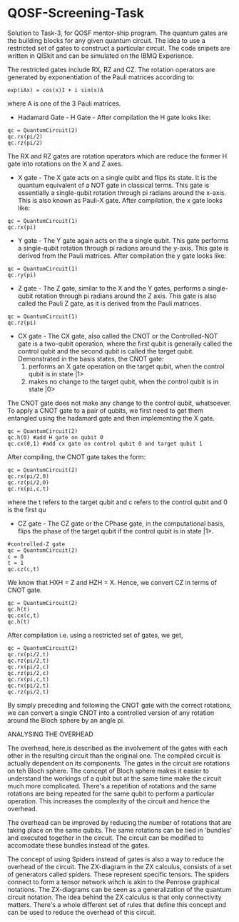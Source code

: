 # QOSF-Screening-Task
Solution to Task-3, for QOSF mentor-ship program. 
The quantum gates are the building blocks for any given quantum circuit. The idea to use a restricted set of gates to construct a particular circuit. The code snipets are written in QISkit and can be simulated on the IBMQ Experience. 

The restricted gates include RX, RZ and CZ. The rotation operators are generated by exponentiation of the Pauli matrices according to: 
```
exp(iAx) = cos(x)I + i sin(x)A
```
where A is one of the 3 Pauli matrices. 

* Hadamard Gate - H Gate - After compilation the H gate looks like: 
```
qc = QuantumCircuit(2) 
qc.rx(pi/2)
qc.rz(pi/2)
```
The RX and RZ gates are rotation operators which are reduce the former H gate into rotations on the X and Z axes. 

* X gate - The X gate acts on a single quibt and flips its state. It is the quantum equivalent of a NOT gate in classical terms. This gate is essentially a single-qubit rotation through pi radians around the x-axis. This is also known as Pauli-X gate. After compilation, the x gate looks like: 
```
qc = QuantumCircuit(1)
qc.rx(pi)
```
* Y gate - The Y gate again acts on the a single qubit. This gate performs a single-qubit rotation through pi radians around the y-axis. This gate is derived from the Pauli matrices. After compilation the y gate looks like: 
```
qc = QuantumCircuit(1)
qc.ry(pi)
```
* Z gate - The Z gate, similar to the X and the Y gates, performs a single-qubit rotation through pi radians around the Z axis. This gate is also called the Pauli Z gate, as it is derived from the Pauli matrices. 
```
qc = QuantumCircuit(1)
qc.rz(pi)
```
* CX gate - The CX gate, also called the CNOT or the Controlled-NOT gate is a two-qubit operation, where the first qubit is generally called the control qubit and the second qubit is called the target qubit. Demonstrated in the basis states, the CNOT gate: 
  1. performs an X gate operation on the target qubit, when the control qubit is in state |1> 
  2. makes no change to the target qubit, when the control qubit is in state |0>

The CNOT gate does not make any change to the control qubit, whatsoever. To apply a CNOT gate to a pair of qubits, we first need to get them entangled using the hadamard gate and then implementing the X gate. 
```
qc = QuantumCircuit(2) 
qc.h(0) #add H gate on qubit 0 
qc.cx(0,1) #add cx gate on control qubit 0 and target qubit 1
```
After compiling, the CNOT gate takes the form: 
```
qc = QuantumCircuit(2) 
qc.rx(pi/2,0)
qc.rz(pi/2,0)
qc.rx(pi,c,t)
```
where the t refers to the target qubit and c refers to the control qubit and 0 is the first qu

* CZ gate - The CZ gate or the CPhase gate, in the computational basis, flips the phase of the target qubit if the control qubit is in state |1>. 
```
#controlled-Z gate
qc = QuantumCircuit(2)
c = 0 
t = 1 
qc.cz(c,t)
```
We know that HXH = Z and HZH = X. Hence, we convert CZ in terms of CNOT gate. 
```
qc = QuantumCircuit(2)
qc.h(t)
qc.cx(c,t)
qc.h(t)
```
After compilation i.e. using a restricted set of gates, we get, 
```
qc = QuantumCircuit(2)
qc.rx(pi/2,t)
qc.rz(pi/2,t)
qc.rx(pi/2,c)
qc.rz(pi/2,c)
qc.rx(pi,c,t)
qc.rx(pi/2,t)
qc.rz(pi/2,t)
```
By simply preceding and following the CNOT gate with the correct rotations, we can convert a single CNOT into a controlled version of any rotation around the Bloch sphere by an angle pi. 



ANALYSING THE OVERHEAD

The overhead, here,is described as the involvement of the gates with each other in the resulting circuit than the original one. The compiled circuit is actually dependent on its components. The gates in the circuit are rotations on teh Bloch sphere. The concept of Bloch sphere makes it easier to understand the workings of a qubit but at the same time make the circuit much more complicated. There's a repetition of rotations and the same rotations are being repeated for the same qubit to perform a particular operation. This increases the complexity of the circuit and hence the overhead. 

The overhead can be improved by reducing the number of rotations that are taking place on the same qubits. The same rotations can be tied in 'bundles' and executed together in the circuit. The circuit can be modified to accomodate these bundles instead of the gates. 

The concept of using Spiders instead of gates is also a way to reduce the overhead of the circuit. The ZX-diagram in the ZX calculus, consists of a set of generators called spiders. These represent specific tensors. The spiders connect to form a tensor network wihch is akin to the Penrose graphical notations. 
The ZX-diagrams can be seen as a generalization of the quantum circuit notation. The idea behind the ZX calculus is that only connectivity matters. There's a whole different set of rules that define this concept and can be used to reduce the overhead of this circuit. 

